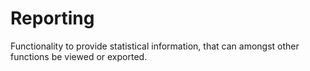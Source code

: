 # Reporting
Functionality to provide statistical information, that can amongst other functions be viewed or exported.
